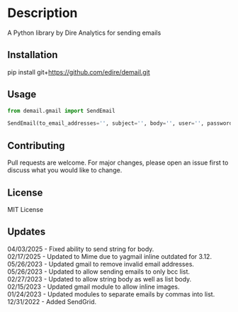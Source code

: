 # Description

A Python library by Dire Analytics for sending emails

## Installation

pip install git+https://github.com/edire/demail.git

## Usage

```python
from demail.gmail import SendEmail

SendEmail(to_email_addresses='', subject='', body='', user='', password='')
```

## Contributing

Pull requests are welcome. For major changes, please open an issue first to discuss what you would like to change.

## License

MIT License

## Updates

04/03/2025 - Fixed ability to send string for body.<br>
02/17/2025 - Updated to Mime due to yagmail inline outdated for 3.12.<br>
05/26/2023 - Updated gmail to remove invalid email addresses.<br>
05/26/2023 - Updated to allow sending emails to only bcc list.<br>
02/27/2023 - Updated to allow string body as well as list body.<br>
02/15/2023 - Updated gmail module to allow inline images.<br>
01/24/2023 - Updated modules to separate emails by commas into list.<br>
12/31/2022 - Added SendGrid.